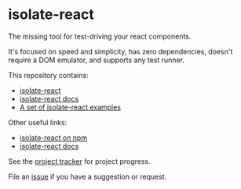# isolate-react

The missing tool for test-driving your react components.

It's focused on speed and simplicity, has zero dependencies, doesn't require a DOM emulator, and supports any test runner.

This repository contains:
- [isolate-react](./isolate-react)
- [isolate-react docs](./docusaurus)
- [A set of isolate-react examples](./examples)


Other useful links:
- [isolate-react on npm](https://npmjs.com/package/isolate-react)
- [isolate-react docs ](https://davidmfoley.github.io/isolate-react)

See the [project tracker](https://github.com/davidmfoley/isolate-react/projects/1) for project progress.

File an [issue](https://github.com/davidmfoley/isolate-react/issues) if you have a suggestion or request.
